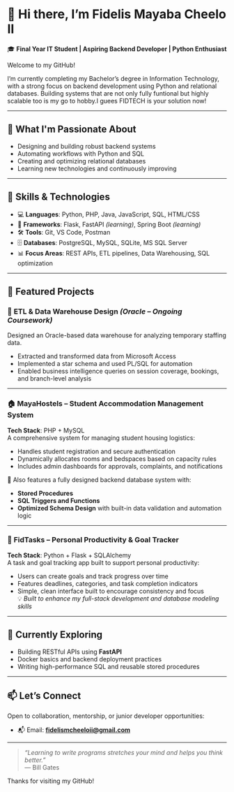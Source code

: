 # 👋 Hi there, I’m Fidelis Mayaba Cheelo II

🎓 **Final Year IT Student | Aspiring Backend Developer | Python Enthusiast**

Welcome to my GitHub!

I’m currently completing my Bachelor’s degree in Information Technology, with a strong focus on backend development using Python and relational databases. Building systems that are not only fully funtional but  highly scalable too is my go to hobby.I guees FIDTECH is your solution now!

---

## 🚀 What I'm Passionate About

- Designing and building robust backend systems
- Automating workflows with Python and SQL
- Creating and optimizing relational databases
- Learning new technologies and continuously improving

---

## 🧠 Skills & Technologies

- 💻 **Languages**: Python, PHP, Java, JavaScript, SQL, HTML/CSS  
- 🔗 **Frameworks**: Flask, FastAPI *(learning)*, Spring Boot *(learning)*  
- 🛠️ **Tools**: Git, VS Code, Postman  
- 🗄️ **Databases**: PostgreSQL, MySQL, SQLite, MS SQL Server  
- 📊 **Focus Areas**: REST APIs, ETL pipelines, Data Warehousing, SQL optimization

---

## 📌 Featured Projects

### 🧹 **ETL & Data Warehouse Design** *(Oracle – Ongoing Coursework)*  
Designed an Oracle-based data warehouse for analyzing temporary staffing data.  
- Extracted and transformed data from Microsoft Access  
- Implemented a star schema and used PL/SQL for automation  
- Enabled business intelligence queries on session coverage, bookings, and branch-level analysis

---

### 🏠 **MayaHostels – Student Accommodation Management System**  
**Tech Stack**: PHP + MySQL  
A comprehensive system for managing student housing logistics:  
- Handles student registration and secure authentication  
- Dynamically allocates rooms and bedspaces based on capacity rules  
- Includes admin dashboards for approvals, complaints, and notifications

🔧 Also features a fully designed backend database system with:
- **Stored Procedures**  
- **SQL Triggers and Functions**  
- **Optimized Schema Design** with built-in data validation and automation logic

---

### 📝 **FidTasks – Personal Productivity & Goal Tracker**  
**Tech Stack**: Python + Flask + SQLAlchemy  
A task and goal tracking app built to support personal productivity:  
- Users can create goals and track progress over time  
- Features deadlines, categories, and task completion indicators  
- Simple, clean interface built to encourage consistency and focus  
💡 _Built to enhance my full-stack development and database modeling skills_

---

## 🌱 Currently Exploring

- Building RESTful APIs using **FastAPI**
- Docker basics and backend deployment practices
- Writing high-performance SQL and reusable stored procedures

---

## 📫 Let’s Connect

Open to collaboration, mentorship, or junior developer opportunities:

- 📬 Email: **fidelismcheeloii@gmail.com**

---

> _“Learning to write programs stretches your mind and helps you think better.”_  
> — Bill Gates

Thanks for visiting my GitHub!


